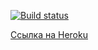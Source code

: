 [![Build status](https://ci.appveyor.com/api/projects/status/4c1n2fd9kh3oeqfh?svg=true)](https://ci.appveyor.com/project/Niksel00/ahj-rxjs-1-frontend)

[Ссылка на Heroku](https://ahj-rxjs-heroku.herokuapp.com/)
